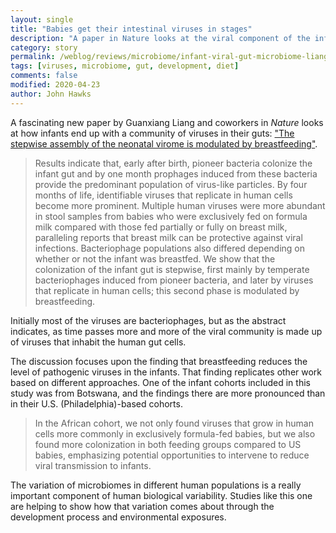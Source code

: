 ```yaml
---
layout: single
title: "Babies get their intestinal viruses in stages"
description: "A paper in Nature looks at the viral component of the infant gut microbiome."
category: story
permalink: /weblog/reviews/microbiome/infant-viral-gut-microbiome-liang-2020.html
tags: [viruses, microbiome, gut, development, diet]
comments: false
modified: 2020-04-23
author: John Hawks
---
```


A fascinating new paper by Guanxiang Liang and coworkers in <em>Nature</em> looks at how infants end up with a community of viruses in their guts: <a href="https://doi.org/10.1038/s41586-020-2192-1">"The stepwise assembly of the neonatal virome is modulated by breastfeeding"</a>.

<blockquote>Results indicate that, early after birth, pioneer bacteria colonize the infant gut and by one month prophages induced from these bacteria provide the predominant population of virus-like particles. By four months of life, identifiable viruses that replicate in human cells become more prominent. Multiple human viruses were more abundant in stool samples from babies who were exclusively fed on formula milk compared with those fed partially or fully on breast milk, paralleling reports that breast milk can be protective against viral infections. Bacteriophage populations also differed depending on whether or not the infant was breastfed. We show that the colonization of the infant gut is stepwise, first mainly by temperate bacteriophages induced from pioneer bacteria, and later by viruses that replicate in human cells; this second phase is modulated by breastfeeding.</blockquote>

Initially most of the viruses are bacteriophages, but as the abstract indicates, as time passes more and more of the viral community is made up of viruses that inhabit the human gut cells.

The discussion focuses upon the finding that breastfeeding reduces the level of pathogenic viruses in the infants. That finding replicates other work based on different approaches. One of the infant cohorts included in this study was from Botswana, and the findings there are more pronounced than in their U.S. (Philadelphia)-based cohorts.

<blockquote>In the African cohort, we not only found viruses that grow in human cells more commonly in exclusively formula-fed babies, but we also found more colonization in both feeding groups compared to US babies, emphasizing potential opportunities to intervene to reduce viral transmission to infants. </blockquote>

The variation of microbiomes in different human populations is a really important component of human biological variability. Studies like this one are helping to show how that variation comes about through the development process and environmental exposures.

